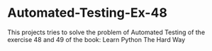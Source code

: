 Automated-Testing-Ex-48
=======================

This projects tries to solve the problem of Automated Testing of the exercise 48 and 49 of the book: Learn Python The Hard Way
